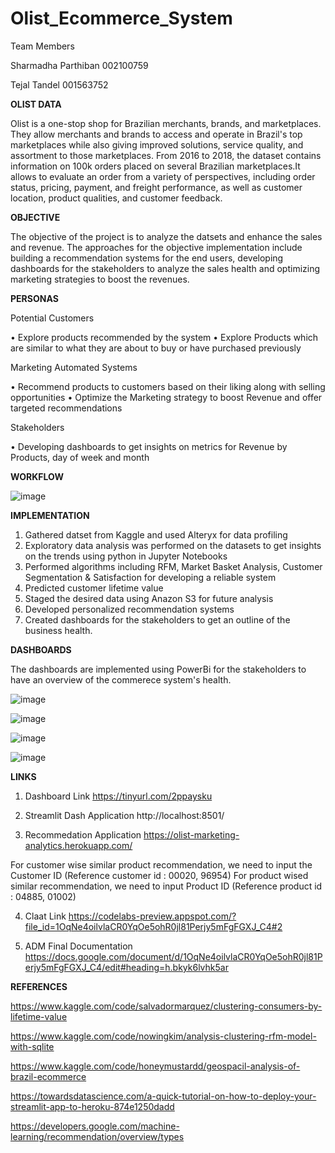 # Olist_Ecommerce_System

Team Members

Sharmadha Parthiban 002100759

Tejal Tandel 001563752

**OLIST DATA**

Olist is a one-stop shop for Brazilian merchants, brands, and marketplaces. They allow merchants and brands to access and operate in Brazil's top marketplaces while also giving improved solutions, service quality, and assortment to those marketplaces. From 2016 to 2018, the dataset contains information on 100k orders placed on several Brazilian marketplaces.It allows  to evaluate an order from a variety of perspectives, including order status, pricing, payment, and freight performance, as well as customer location, product qualities, and customer feedback.

**OBJECTIVE**

The objective of the project is to analyze the datsets and enhance the sales and revenue. The approaches for the objective implementation include building a recommendation systems for the end users, developing dashboards for the stakeholders to analyze the sales health and optimizing marketing strategies to boost the revenues.

**PERSONAS**

Potential Customers

• Explore products recommended by the system 
• Explore Products which are similar to what they are about to buy or have purchased previously

Marketing Automated Systems

 • Recommend products to customers based on their liking along with selling    opportunities
 • Optimize the Marketing strategy to boost Revenue and offer targeted recommendations 

Stakeholders

 • Developing dashboards to get insights on metrics for Revenue by Products, day of week and month
 
 **WORKFLOW**
 
 ![image](https://user-images.githubusercontent.com/91292705/167164671-41be163f-6150-4ae4-8d1d-53d9348189ad.png)


**IMPLEMENTATION**

1. Gathered datset from Kaggle and used Alteryx for data profiling
2. Exploratory data analysis was performed on the datasets to get insights on the trends using python in Jupyter Notebooks
3. Performed algorithms including RFM, Market Basket Analysis, Customer Segmentation & Satisfaction for developing a reliable system
4. Predicted customer lifetime value
5. Staged the desired data using Anazon S3 for future analysis
6. Developed personalized recommendation systems
7. Created dashboards for the stakeholders to get an outline of the business health.

**DASHBOARDS**

The dashboards are implemented using PowerBi for the stakeholders to have an overview of the commerece system's health.

![image](https://user-images.githubusercontent.com/91292705/167162217-449269a0-dd03-4bef-bc03-e39e39dfd71a.png)

![image](https://user-images.githubusercontent.com/91292705/167162716-b1121abd-9d9c-4c8c-ba02-5d3f84af09e6.png)


![image](https://user-images.githubusercontent.com/91292705/167162857-4d187c8b-7918-4b59-be89-9db43ecbe5f2.png)

![image](https://user-images.githubusercontent.com/91292705/167163026-5976ff7b-7f41-4676-9f6a-42a2a267b0b9.png)



**LINKS**
1. Dashboard Link 
https://tinyurl.com/2ppaysku
 
2. Streamlit Dash Application 
http://localhost:8501/
 
3. Recommedation Application 
https://olist-marketing-analytics.herokuapp.com/ 

For customer wise similar product recommendation, we need to input the Customer ID (Reference customer id : 00020, 96954)
For product wised similar recommendation, we need to input Product ID (Reference product id : 04885, 01002)

4. Claat Link
https://codelabs-preview.appspot.com/?file_id=1OqNe4oilvlaCR0YqOe5ohR0jl81Perjy5mFgFGXJ_C4#2

5. ADM Final Documentation
https://docs.google.com/document/d/1OqNe4oilvlaCR0YqOe5ohR0jl81Perjy5mFgFGXJ_C4/edit#heading=h.bkyk6lvhk5ar

**REFERENCES**

https://www.kaggle.com/code/salvadormarquez/clustering-consumers-by-lifetime-value

https://www.kaggle.com/code/nowingkim/analysis-clustering-rfm-model-with-sqlite

https://www.kaggle.com/code/honeymustardd/geospacil-analysis-of-brazil-ecommerce

https://towardsdatascience.com/a-quick-tutorial-on-how-to-deploy-your-streamlit-app-to-heroku-874e1250dadd
 
https://developers.google.com/machine-learning/recommendation/overview/types

